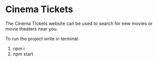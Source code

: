 # Cinema Tickets

The Cinema TIckets website can be used to search for new movies or movie theaters near you.

To run the project write in terminal:
1. npm i
2. npm start